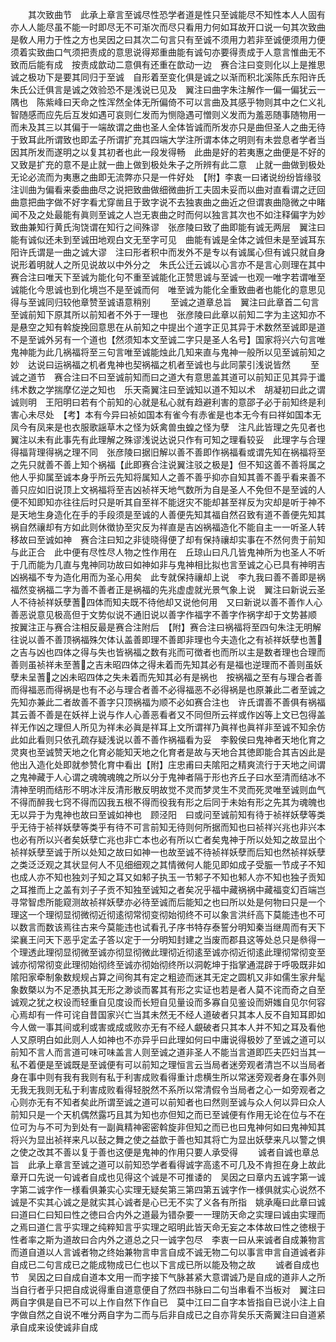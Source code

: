 <!-- { "loadSidebar": true } -->
　　其次致曲节　此承上章言至诚尽性恐学者道是性只至诚能尽不知性本人人固有亦人人能尽虽不能一时即尽无不可渐次而尽只看用力何如耳故开口说一句其次致曲是敎人用力于性之方也吴因之曰其次二句言只有至诚不须用力若非至诚便须用力便须着实致曲口气须把责成的意思说得郑重曲能有诚句亦要得责成于人意言惟曲无不致而后能有成　按责成歆动二意俱有还重在歆动一边　赛合注曰变则化以上是推思诚之极功下是要其同归于至诚　自形着至变化俱是诚之以渐而积北溪陈氏东阳许氏朱氏公迁俱言是诚之效验恐不是浅说已见及　翼注曰曲字朱注解作一偏一偏犹云一隅也　陈紫峰曰天命之性浑然全体无所偏倚不可以言曲及其感乎物则其中之仁义礼智随感而应先后互发如遇可哀则仁发而为恻隐遇可憎则义发而为羞恶随事随物用一而未及其三以其偏于一端故谓之曲也圣人全体皆诚而所发亦只是曲但圣人之曲无待于致耳此所谓致也即孟子所谓扩充其四端大学注所谓本体之明则有未尝息者学者当因其所发而遂明之以复其初者也此一段发得畅　此曲是好的若夷惠之曲便是不好的又致是扩充的意不是止就一曲上做到极处朱子之所辨有此二意　止就一曲做到极处无论必流而为夷惠之曲即无流弊亦只是一件好处　【附】李衷一曰诸说纷纷皆缘驳注训曲为偏看来委曲曲尽之说把致曲做细微曲折工夫固未妥而以曲对直看谓之迂回曲意把曲字做不好字看尤穿凿且于致字说不去独衷曲之曲近之但谓衷曲隐微之中睹闻不及之处最能有眞则至诚之人岂无衷曲之时而何以独言其次也不如注释偏字为妙　致曲兼知行黄氏洵饶谓在知行之间殊谬　张彦陵曰致了曲即能有诚无两层　翼注曰能有诚似还未到至诚田地观白文无至字可见　曲能有诚是全体之诚但未是至诚耳东阳许氏谓是一曲之诚大谬　注曰形者积中而发外不是专以有诚属心但有诚只就自身说形着明就人之所见说故以中外分之　朱氏公迁云诚以心言亦不是言心则理在其中　赛合注曰唯天下至诚为能化句不重至诚能化正赞思诚与至诚一也观一唯字若谓唯至诚能化今思诚也到化境岂不是至诚而何　唯至诚为能化全重致曲者也能化的意思见得与至诚同归较他章赞至诚语意稍别
　　至诚之道章总旨　翼注曰此章首二句言至诚前知下原其所以前知者不外于一理也　张彦陵曰此章以前知二字为主这知亦不是悬空之知有斡旋挽回意思在从前知之中提出个道字正见其异于术数然至诚即是道不是至诚外另有一个道也【然须知本文至诚二字只是圣人名号】国家将兴六句言唯鬼神能为此几祸福将至三句言唯至诚能烛此几知来直与鬼神一般所以见至诚前知之妙　达说曰运祸福之机者鬼神也契祸福之机者至诚也与此同蒙引浅说皆然
　　至诚之道节　赛合注曰不曰至诚前知而曰之道大有意思盖其道可以前知正见其异于谶纬术数之学揣摩亿逆之知也　乐天斋翼注曰至诚知以道不知以术　胡凝初曰此之谓诚则明　王阳明曰若有个前知的心就是私心就有趋避利害的意邵子必于前知终是利害心未尽处　【考】本有今异曰祯如国本有雀今有赤雀是也本无今有曰祥如国本无凤今有凤来是也衣服歌謡草木之怪为妖禽兽虫蝗之怪为孽　注凡此皆理之先见者也翼注以未有此事先有此理解之殊谬浅说达说只作有可知之理看较妥　此理字与合理得福背理得祸之理不同　张彦陵曰据旧解以善不善即作祸福看或谓先知在祸福将至之先只就善不善上知个祸福【此即赛合注说翼注驳之极是】但不知这善不善将属之他人乎抑属至诚本身乎所云先知将属知人之善不善乎抑亦自知其善不善乎看来善不善只应如旧说顶上文祸福将至吉凶祯祥天地气数所为自是圣人不免但不是至诚的人便不知即知亦往往后时只是听其自至祥不能迓灾不能却甚至祥反为灾却是听于神不是天地生身造化在手的手段须是至诚的人善便先知其福自然召致有道不善便先知其祸自然禳却有方如此则休徴协至灾反为祥直是吉凶祸福造化不能自主一一听圣人转移故曰至诚如神　赛合注曰知之非徒晓得便了却有保持禳却实事在不然何贵于前知与此正合　此中便有尽性尽人物之性作用在　丘琼山曰凡几皆鬼神所为也圣人不听于几而能为几直与鬼神同功故曰如神如非与鬼神相比拟也言至诚之心已具有神明吉凶祸福不专为造化用而为圣心用矣　此专就保持禳却上说　李九我曰善不善即是祸福然变祸福二字为善不善者正是祸福的先兆虚虚就光景气象上说　翼注曰新说云圣人不待祯祥妖孽蓍四体而知夫既不待他却又说他何用　又曰新说以善不善作人心善恶说意见极高但于文势似说不通旧说以善字作福字不善字作祸字却于文势甚顺　按翼注正与赛合注相反最是赛合注附后　【附】赛合注曰祸福将至四句朱注无明解往说以善不善顶祸福殊欠体认盖善即理不善即非理也今夫造化之有祯祥妖孽也蓍之吉与凶也四体之得与失也皆祸福之数有兆而可徴者也而所以主是数者理也合理而善则虽祯祥未至蓍之吉未昭四体之得未着而先知其必有是福也逆理而不善则虽妖孽未呈蓍之凶未昭四体之失未着而先知其必有是祸也　按祸福之至有与理合者善而得福恶而得祸是也有不必与理合者善不必得福恶不必得祸是也原兼此二者至诚之先知亦兼此二者故善不善字只顶祸福为顺不必如赛合注也　许氏谓善不善俱有祸福其云善不善是在妖祥上说与作人心善恶看者又不同但所云祥或作凶等上文已包得盖祥无作凶之理但人所见为祥未必眞是祥耳上文所谓祥乃眞祥也眞祥非至诚不知余仿此如此看则只依孔疏存疑浅说以善不善作祸福看为妥　李毅侯曰鬼神者天地化育之灵爽也至诚赞天地之化育必能知天地之化育者是故与天地合其徳即能合其吉凶此是他出入造化处即就参赞化育中看出【附】庄忠甫曰夫隂阳之精爽流行于天地之间谓之鬼神藏于人心谓之魂魄魂魄之所以分于鬼神者隔于形也齐丘子曰水至清而结冰不清神至明而结形不明冰泮反清形散反明故觉不灵而梦灵生不灵而死灵唯至诚则血气不得而醉我七窍不得而囚我五根不得而役我有形之后同于未始有形之先其为魂魄也无以异于为鬼神也故曰至诚如神也　顾泾阳　曰或问至诚前知有待于祯祥妖孽等类乎无待于祯祥妖孽等类乎有待不可言前知无待则何所据而知也曰祯祥兴兆也非兴本也必有所以兴者矣妖孽亡兆也非亡本也必有所以亡者矣鬼神于所以处知之故显出个祯祥妖孽至诚于所以处知之故曰如神一也故至诚不待祯祥妖孽而后知也然祯祥妖孽之类泛泛观之其状显何人不见细细观之其情微何人能见即如成子受脤一节成子不知也成人亦不知也独刘子知之耳又如邾子执玉一节邾子不知也邾人亦不知也独子贡知之耳推而上之盖有刘子子贡不知独至诚知之者矣况乎福中藏祸祸中藏福变幻百端岂寻常智虑所能窥测故祯祥妖孽亦必待至诚而后能知之也曰所以处是何物曰只是一个理这一个理彻显彻微彻近彻逺彻常彻变彻始彻终不可以象言洪纤高下莫能违也不可以数言而数该焉往古来今莫能违也试看孔子序书特存泰誓分明知秦当继周而有天下梁襄王问天下恶乎定孟子答以定于一分明知封建之当废而郡县这等处总只是叅得一个理透此理彻显彻微至诚亦彻显彻微此理彻近彻逺至诚亦彻近彻逺此理彻常彻变至诚亦彻常彻变此理彻始彻终至诚亦彻始彻终所以洞乾坤于指掌通混辟于呼吸既非如隂阳家牵制象数规规占算之间徇其有定之粗迹而迷其无定之圆机又非如儒生家弁髦象数槩以为不足慿执其无形之渺谈而畧其有形之实证也若是者人莫不诧而奇之自至诚观之犹之权设而轻重自见度设而长短自见量设而多寡自见鉴设而妍媸自见尔何容心焉却有一件可诧自昔国家兴亡当其未然无不经人道破者只其本人反不自知耳即如今人做一事其间或利或害或成或败亦无有不经人覰破者只其本人并不知之耳及看他人又原明白如此则人人如神也不亦异乎曰此理如何曰中庸说得极妙了至诚之道可以前知不言人而言道可味可味盖言人则至诚之道非圣人不能当言道即匹夫匹妇当其一私不着便是至诚既是至诚便有可以前知之理恒言云当局者迷旁观者清岂不以当局者身在事中则有我有我则有私于利害成败看得重计虑横生所以常迷旁观者身在事外则无我无我则无私于利害成败看得轻脱然不系所以常清假令当局者之心一如旁观者之心则亦无有不知者矣此所谓至诚之道可以前知者也曰然则至诚与众人何以异曰众人前知只是一个天机偶然露巧且其为知也亦但知之而已至诚便有作用无论在位与不在位可为与不可为到处有一副眞精神密密斡旋非但知之而已也曰鬼神何如曰鬼神知其将兴为显出祯祥来凡以鼔之舞之使之益歆于善也知其将亡为显出妖孽来凡以警之惧之使之改其不善以复于善也这便是鬼神的作用只要人承受得
　　诚者自诚也章总旨　此承上章言至诚之道可以前知恐学者看得诚字高逺不可几及不肯担在身上故此章开口先说一句诚者自成也见得这个诚是不可推诿的　吴因之曰章内五诚字第一诚字第二诚字作一様看俱兼实心实理无疑矣第三第四第五诚字作一様俱就实心说然不诚是不实其心诚之是就实其心诚者是心已无不实了义各有所指　姚承庵曰此章曰诚曰道曰仁曰知曰性之徳曰合内外之道最为错杂要一一理防天命之实理曰诚由实理而之焉曰道仁言乎实理之纯粹知言乎实理之昭明此皆天命无妄之本体故曰性之徳根于性者率之斯为道故曰合内外之道总之只一诚字包尽　李衷一曰从来诚者自成兼物言而道自道以人言诚者物之终始兼物言申言自成不诚无物二句以事言申言自道诚者非自成已二句言成已之能成物成已仁也以下言成已所以能及物之故
　　诚者自成也节　吴因之曰自成自道本文用一而字接下气脉甚紧大意谓诚乃是自成的道非人之所当自行者乎只把自成说得重自道意便自了然四书脉曰二句当串看不当板对　翼注曰两自字俱是自已不可以上作自然下作自已　莫中江曰二自字本皆指自已说小注上自字做自然之自说不唯分两自字为二而与后非自成已之自亦背矣乐天斋翼注曰自道紧承自成来设使诚非自成
